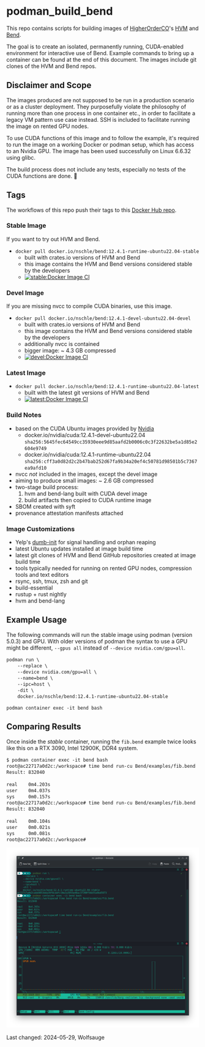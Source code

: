 # podman_build_bend

This repo contains scripts for building images of [HigherOrderCO](https://github.com/HigherOrderCO)'s [HVM](https://github.com/HigherOrderCO/HVM) and [Bend](https://github.com/HigherOrderCO/Bend/).

The goal is to create an isolated, permanently running, CUDA-enabled environment for interactive use of Bend. Example commands to bring up a container can be found at the end of this document. The images include git clones of the HVM and Bend repos.

## Disclaimer and Scope

The images produced are not supposed to be run in a production scenario or as a cluster deployment. They purposefully violate the philosophy of running more than one process in one container etc., in order to facilitate a legacy VM pattern use case instead. SSH is included to facilitate running the image on rented GPU nodes.

To use CUDA functions of this image and to follow the example, it's required to run the image on a working Docker or podman setup, which has access to an Nvidia GPU. The image has been used successfully on Linux 6.6.32 using glibc.

The build process does not include any tests, especially no tests of the CUDA functions are done. :construction:

## Tags

The workflows of this repo push their tags to this [Docker Hub repo](https://hub.docker.com/repository/docker/nschle/bend/).

### Stable Image

If you want to try out HVM and Bend.

* `docker pull docker.io/nschle/bend:12.4.1-runtime-ubuntu22.04-stable`
    * built with crates.io versions of HVM and Bend
    * this image contains the HVM and Bend versions considered stable by the developers
    * [![stable:Docker Image CI](https://github.com/Wolfsauge/podman_build_bend/actions/workflows/docker-image-ci-stable.yaml/badge.svg)](https://github.com/Wolfsauge/podman_build_bend/actions/workflows/docker-image-ci-stable.yaml) 

### Devel Image

If you are missing nvcc to compile CUDA binaries, use this image.

* `docker pull docker.io/nschle/bend:12.4.1-devel-ubuntu22.04-devel`
   * built with crates.io versions of HVM and Bend
   * this image contains the HVM and Bend versions considered stable by the developers
   * additionally nvcc is contained
   * bigger image: ~ 4.3 GB compressed
   * [![devel:Docker Image CI](https://github.com/Wolfsauge/podman_build_bend/actions/workflows/docker-image-ci-devel.yaml/badge.svg)](https://github.com/Wolfsauge/podman_build_bend/actions/workflows/docker-image-ci-devel.yaml)   

### Latest Image
* `docker pull docker.io/nschle/bend:12.4.1-runtime-ubuntu22.04-latest`
    * built with the latest git versions of HVM and Bend
    * [![latest:Docker Image CI](https://github.com/Wolfsauge/podman_build_bend/actions/workflows/docker-image-ci-latest.yaml/badge.svg)](https://github.com/Wolfsauge/podman_build_bend/actions/workflows/docker-image-ci-latest.yaml) 

### Build Notes

* based on the CUDA Ubuntu images provided by [Nvidia](https://hub.docker.com/r/nvidia/cuda)
   * docker.io/nvidia/cuda:12.4.1-devel-ubuntu22.04 `sha256:5645fec64549cc35930eee9d85aafd2b0006c0c3f22632be5a1d85e2604e9749`
   * docker.io/nvidia/cuda:12.4.1-runtime-ubuntu22.04 `sha256:cff3a0d82d2c2b47bab252d67fa9b34a20ef4c50781d98501b5c7367ea9afd10`
* nvcc _not_ included in the images, except the devel image
* aiming to produce small images: ~ 2.6 GB compressed
* two-stage build process:
    1. hvm and bend-lang built with CUDA devel image
    2. build artifacts then copied to CUDA runtime image
* SBOM created with syft
* provenance attestation manifests attached

### Image Customizations

* Yelp's [dumb-init](https://github.com/Yelp/dumb-init) for signal handling and orphan reaping
* latest Ubuntu updates installed at image build time
* latest git clones of HVM and Bend GitHub repositories created at image build time
* tools typically needed for running on rented GPU nodes, compression tools and text editors
* rsync, ssh, tmux, zsh and git
* build-essential
* rustup + rust nightly
* hvm and bend-lang

## Example Usage

The following commands will run the stable image using podman (version 5.0.3) and GPU. With older versions of podman the syntax to use a GPU might be different, `--gpus all` instead of `--device nvidia.com/gpu=all`.

```shell
podman run \
    --replace \
    --device nvidia.com/gpu=all \
    --name=bend \
    --ipc=host \
    -dit \
    docker.io/nschle/bend:12.4.1-runtime-ubuntu22.04-stable
```

```shell
podman container exec -it bend bash 
```
## Comparing Results

Once inside the _stable_ container, running the `fib.bend` example twice looks like this on a RTX 3090, Intel 12900K, DDR4 system.

```shell
$ podman container exec -it bend bash
root@ac22717a0d2c:/workspace# time bend run-cu Bend/examples/fib.bend 
Result: 832040

real    0m4.203s
user    0m4.037s
sys     0m0.157s
root@ac22717a0d2c:/workspace# time bend run-cu Bend/examples/fib.bend 
Result: 832040

real    0m0.104s
user    0m0.021s
sys     0m0.081s
root@ac22717a0d2c:/workspace#
```

![Screenshot](archive/Screenshot_20240529_122615.png "Screenshot")

Last changed: 2024-05-29, Wolfsauge
